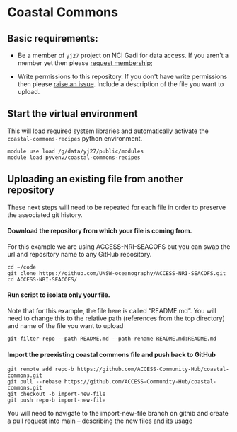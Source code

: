 # Coastal Commons

## Basic requirements:

- Be a member of `yj27` project on NCI Gadi for data access. If you aren't a member yet then please [request membership](https://my.nci.org.au/mancini/project/yj27); 

- Write permissions to this repository. If you don't have write permissions then please [raise an issue](https://github.com/ACCESS-Community-Hub/coastal-commons/issues/new). Include a description of the file you want to upload.

## Start the virtual environment
This will load required system libraries and automatically activate the `coastal-commons-recipes` python environment.

````
module use load /g/data/yj27/public/modules 
module load pyvenv/coastal-commons-recipes
````

## Uploading an existing file from another repository

These next steps will need to be repeated for each file in order to preserve the associated git history.  

#### Download the repository from which your file is coming from. 
For this example we are using ACCESS-NRI-SEACOFS but you can swap the url and repository name to any GitHub repository.
```
cd ~/code
git clone https://github.com/UNSW-oceanography/ACCESS-NRI-SEACOFS.git
cd ACCESS-NRI-SEACOFS/
```
#### Run script to isolate only your file. 
Note that for this example, the file here is called “README.md”. You will need to change this to the relative path (references from the top directory) and name of the file you want to upload

```
git-filter-repo --path README.md --path-rename README.md:README.md
```
#### Import the preexisting coastal commons file and push back to GitHub
```
git remote add repo-b https://github.com/ACCESS-Community-Hub/coastal-commons.git
git pull --rebase https://github.com/ACCESS-Community-Hub/coastal-commons.git
git checkout -b import-new-file
git push repo-b import-new-file
```
You will need to navigate to the import-new-file branch on githib and create a pull request into main – describing the new files and its usage
